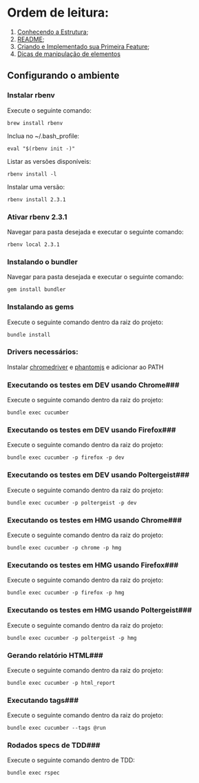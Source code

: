 # Ordem de leitura:

1. [Conhecendo a Estrutura](Conhecendo_estrutura.md);
2. [README](README.md);
3. [Criando e Implementado sua Primeira Feature](Criando_e_implementando_sua_primeira_feature.md);
4. [Dicas de manipulação de elementos](Dicas_manipulacao_elementos.md)

## Configurando o ambiente ##

### Instalar rbenv ###
Execute o seguinte comando:
```shell
brew install rbenv
```

Inclua no ~/.bash_profile:
```shell
eval "$(rbenv init -)"
```

Listar as versões disponíveis:
```shell
rbenv install -l
```

Instalar uma versão:
```shell
rbenv install 2.3.1
```

### Ativar rbenv 2.3.1 ###
Navegar para pasta desejada e executar o seguinte comando:
```shell
rbenv local 2.3.1
```

### Instalando o bundler ###
Navegar para pasta desejada e executar o seguinte comando:
```shell
gem install bundler
```

### Instalando as gems ###
Execute o seguinte comando dentro da raiz do projeto:
```shell
bundle install
```

### Drivers necessários: ###
Instalar [chromedriver](https://sites.google.com/a/chromium.org/chromedriver/) e [phantomjs](http://phantomjs.org/) e adicionar ao PATH

### Executando os testes em DEV usando Chrome###
Execute o seguinte comando dentro da raiz do projeto:
```shell
bundle exec cucumber
```

### Executando os testes em DEV usando Firefox###
Execute o seguinte comando dentro da raiz do projeto:
```shell
bundle exec cucumber -p firefox -p dev
```

### Executando os testes em DEV usando Poltergeist###
Execute o seguinte comando dentro da raiz do projeto:
```shell
bundle exec cucumber -p poltergeist -p dev
```

### Executando os testes em HMG usando Chrome###
Execute o seguinte comando dentro da raiz do projeto:
```shell
bundle exec cucumber -p chrome -p hmg
```

### Executando os testes em HMG usando Firefox###
Execute o seguinte comando dentro da raiz do projeto:
```shell
bundle exec cucumber -p firefox -p hmg
```
### Executando os testes em HMG usando Poltergeist###
Execute o seguinte comando dentro da raiz do projeto:
```shell
bundle exec cucumber -p poltergeist -p hmg
```

### Gerando relatório HTML###
Execute o seguinte comando dentro da raiz do projeto:
```shell
bundle exec cucumber -p html_report
```

### Executando tags###
Execute o seguinte comando dentro da raiz do projeto:
```shell
bundle exec cucumber --tags @run
```

### Rodados specs de TDD###
Execute o seguinte comando dentro de TDD:
```shell
bundle exec rspec
```
